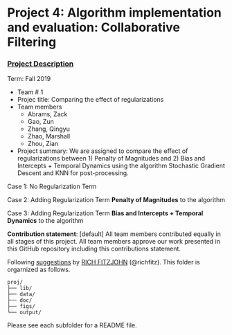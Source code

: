 # Project 4: Algorithm implementation and evaluation: Collaborative Filtering

### [Project Description](doc/project4_desc.md)

Term: Fall 2019

+ Team # 1
+ Projec title: Comparing the effect of regularizations
+ Team members
	+ Abrams, Zack
	+ Gao, Zun
	+ Zhang, Qingyu
	+ Zhao, Marshall
	+ Zhou, Zian
+ Project summary: We are assigned to compare the effect of regularizations between 1) Penalty of Magnitudes and 2) Bias and Intercepts + Temporal Dynamics using the algorithm Stochastic Gradient Descent and KNN for post-processing.

Case 1: No Regularization Term

Case 2: Adding Regularization Term **Penalty of Magnitudes** to the algorithm

Case 3: Adding Regularization Term **Bias and Intercepts + Temporal Dynamics** to the algorithm


	
**Contribution statement**: [default] All team members contributed equally in all stages of this project. All team members approve our work presented in this GitHub repository including this contributions statement. 

Following [suggestions](http://nicercode.github.io/blog/2013-04-05-projects/) by [RICH FITZJOHN](http://nicercode.github.io/about/#Team) (@richfitz). This folder is orgarnized as follows.

```
proj/
├── lib/
├── data/
├── doc/
├── figs/
└── output/
```

Please see each subfolder for a README file.
